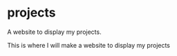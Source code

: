 # projects
A website to display my projects.

This is where I will make a website to display my projects
